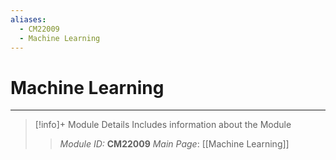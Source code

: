 ```yaml
---
aliases:
  - CM22009
  - Machine Learning
---
```

# Machine Learning
---
> [!info]+ Module Details
> Includes information about the Module
> > *Module ID:* **CM22009**
> > *Main Page*: [[Machine Learning]]

